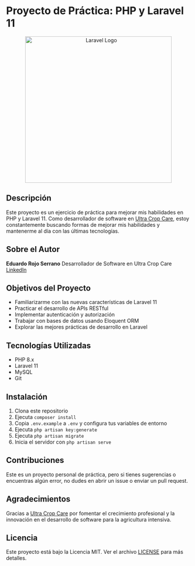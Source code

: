 # Proyecto de Práctica: PHP y Laravel 11

<p align="center">
  <img src="https://raw.githubusercontent.com/laravel/art/master/logo-lockup/5%20SVG/2%20CMYK/1%20Full%20Color/laravel-logolockup-cmyk-red.svg" width="400" alt="Laravel Logo">
</p>

## Descripción

Este proyecto es un ejercicio de práctica para mejorar mis habilidades en PHP y Laravel 11. Como desarrollador de software en [Ultra Crop Care](http://ultracropcare.com/), estoy constantemente buscando formas de mejorar mis habilidades y mantenerme al día con las últimas tecnologías.

## Sobre el Autor

**Eduardo Rojo Serrano**
Desarrollador de Software en Ultra Crop Care
[LinkedIn](https://www.linkedin.com/in/eduardo-rojo-serrano/)

## Objetivos del Proyecto

- Familiarizarme con las nuevas características de Laravel 11
- Practicar el desarrollo de APIs RESTful
- Implementar autenticación y autorización
- Trabajar con bases de datos usando Eloquent ORM
- Explorar las mejores prácticas de desarrollo en Laravel

## Tecnologías Utilizadas

- PHP 8.x
- Laravel 11
- MySQL
- Git

## Instalación

1. Clona este repositorio
2. Ejecuta `composer install`
3. Copia `.env.example` a `.env` y configura tus variables de entorno
4. Ejecuta `php artisan key:generate`
5. Ejecuta `php artisan migrate`
6. Inicia el servidor con `php artisan serve`

## Contribuciones

Este es un proyecto personal de práctica, pero si tienes sugerencias o encuentras algún error, no dudes en abrir un issue o enviar un pull request.

## Agradecimientos

Gracias a [Ultra Crop Care](http://ultracropcare.com/) por fomentar el crecimiento profesional y la innovación en el desarrollo de software para la agricultura intensiva.

## Licencia

Este proyecto está bajo la Licencia MIT. Ver el archivo [LICENSE](LICENSE) para más detalles.